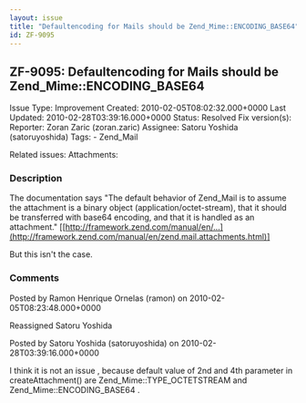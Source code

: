 ```yaml
---
layout: issue
title: "Defaultencoding for Mails should be Zend_Mime::ENCODING_BASE64"
id: ZF-9095
---
```


ZF-9095: Defaultencoding for Mails should be Zend\_Mime::ENCODING\_BASE64
-------------------------------------------------------------------------

 Issue Type: Improvement Created: 2010-02-05T08:02:32.000+0000 Last Updated: 2010-02-28T03:39:16.000+0000 Status: Resolved Fix version(s): 
 Reporter:  Zoran Zaric (zoran.zaric)  Assignee:  Satoru Yoshida (satoruyoshida)  Tags: - Zend\_Mail
 
 Related issues: 
 Attachments: 
### Description

The documentation says "The default behavior of Zend\_Mail is to assume the attachment is a binary object (application/octet-stream), that it should be transferred with base64 encoding, and that it is handled as an attachment." [[http://framework.zend.com/manual/en/…](http://framework.zend.com/manual/en/zend.mail.attachments.html)]

But this isn't the case.

 

 

### Comments

Posted by Ramon Henrique Ornelas (ramon) on 2010-02-05T08:23:48.000+0000

Reassigned Satoru Yoshida

 

 

Posted by Satoru Yoshida (satoruyoshida) on 2010-02-28T03:39:16.000+0000

I think it is not an issue , because default value of 2nd and 4th parameter in createAttachment() are Zend\_Mime::TYPE\_OCTETSTREAM and Zend\_Mime::ENCODING\_BASE64 .

 

 